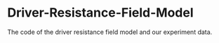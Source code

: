 # Driver-Resistance-Field-Model
The code of the driver resistance field model and our experiment data.
